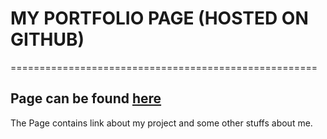 #       MY PORTFOLIO PAGE (HOSTED ON GITHUB)
=====================================================

## Page can be found [here](http://iytec.github.io)


The Page contains link about my project and some other stuffs about me.